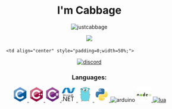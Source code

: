 
<h1 align="center">I'm Cabbage</h1>
<p align="center">
  <tr>
    <p align="center"> <img src="https://komarev.com/ghpvc/?username=justcabbage&style=flat-square&color=grey" alt="justcabbage" /> </p>
    <p align="center"> <td align="center" style="padding=0;width=50%;">
      <img src="https://github-readme-stats.vercel.app/api/?username=JustCabbage&title_color=4F8CC9&text_color=9f9f9f&show_icons=true&bg_color=00000000&hide_border=true&icon_color=4F8CC9&hide_title=true&count_private=true&include_all_commits=true&enable_animations=true" /> </p>
    
        <td align="center" style="padding=0;width=50%;">
        
  </tr>
   <p align = "center"><a href="https://dsc.bio/cabbage"><img src="https://discord.c99.nl/widget/theme-4/703788766954913962.png" alt="discord"/> </a></p>
  <h3 align="center">Languages:</h3>
   <p align="center"><a href="https://www.cprogramming.com/" target="_blank"> <img src="https://raw.githubusercontent.com/devicons/devicon/master/icons/c/c-original.svg" alt="c" width="40" height="40"/> </a> <a href="https://www.w3schools.com/cpp/" target="_blank"> <img src="https://raw.githubusercontent.com/devicons/devicon/master/icons/cplusplus/cplusplus-original.svg" alt="cplusplus" width="40" height="40"/> </a> <a href="https://www.w3schools.com/cs/" target="_blank"> <img src="https://raw.githubusercontent.com/devicons/devicon/master/icons/csharp/csharp-original.svg" alt="csharp" width="40" height="40"/> </a> <a href="https://dotnet.microsoft.com/" target="_blank"> <img src="https://raw.githubusercontent.com/devicons/devicon/master/icons/dot-net/dot-net-original-wordmark.svg" alt="dotnet" width="40" height="40"/> </a> <a href="https://golang.org" target="_blank"> <img src="https://raw.githubusercontent.com/devicons/devicon/master/icons/go/go-original.svg" alt="go" width="40" height="40"/> </a>  <a href="https://www.python.org" target="_blank"> <img src="https://raw.githubusercontent.com/devicons/devicon/master/icons/python/python-original.svg" alt="python" width="40" height="40"/> </a>
  <img src="https://cdn.worldvectorlogo.com/logos/arduino-1.svg" alt="arduino" width="40" height="40"/> </a> <a href="https://nodejs.org" target="_blank"> <img src="https://raw.githubusercontent.com/devicons/devicon/master/icons/nodejs/nodejs-original-wordmark.svg" alt="nodejs" width="40" height="40"/> </a><a href="https://lua.org" target="_blank"> <img src="https://cdn.jsdelivr.net/npm/programming-languages-logos/src/lua/lua.svg" alt="lua" width="40" height="40"/> </a>
 
  
</p>
